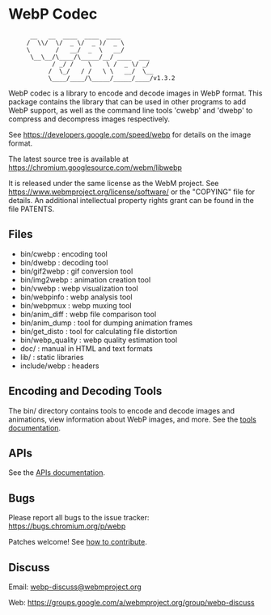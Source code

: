 # WebP Codec

```
      __   __  ____  ____  ____
     /  \\/  \/  _ \/  _ )/  _ \
     \       /   __/  _  \   __/
      \__\__/\____/\_____/__/ ____  ___
            / _/ /    \    \ /  _ \/ _/
           /  \_/   / /   \ \   __/  \__
           \____/____/\_____/_____/____/v1.3.2
```

WebP codec is a library to encode and decode images in WebP format. This package
contains the library that can be used in other programs to add WebP support, as
well as the command line tools 'cwebp' and 'dwebp' to compress and decompress
images respectively.

See https://developers.google.com/speed/webp for details on the image format.

The latest source tree is available at
https://chromium.googlesource.com/webm/libwebp

It is released under the same license as the WebM project. See
https://www.webmproject.org/license/software/ or the "COPYING" file for details.
An additional intellectual property rights grant can be found in the file
PATENTS.

## Files

*   bin/cwebp : encoding tool
*   bin/dwebp : decoding tool
*   bin/gif2webp : gif conversion tool
*   bin/img2webp : animation creation tool
*   bin/vwebp : webp visualization tool
*   bin/webpinfo : webp analysis tool
*   bin/webpmux : webp muxing tool
*   bin/anim\_diff : webp file comparison tool
*   bin/anim\_dump : tool for dumping animation frames
*   bin/get\_disto : tool for calculating file distortion
*   bin/webp\_quality : webp quality estimation tool
*   doc/ : manual in HTML and text formats
*   lib/ : static libraries
*   include/webp : headers

## Encoding and Decoding Tools

The bin/ directory contains tools to encode and decode images and animations,
view information about WebP images, and more. See the
[tools documentation](doc/tools.md).

## APIs

See the [APIs documentation](doc/api.md).

## Bugs

Please report all bugs to the issue tracker: https://bugs.chromium.org/p/webp

Patches welcome! See [how to contribute](CONTRIBUTING.md).

## Discuss

Email: webp-discuss@webmproject.org

Web: https://groups.google.com/a/webmproject.org/group/webp-discuss
